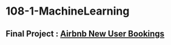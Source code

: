 # 108-1-MachineLearning
## Final Project : [Airbnb New User Bookings](https://www.kaggle.com/c/airbnb-recruiting-new-user-bookings)
